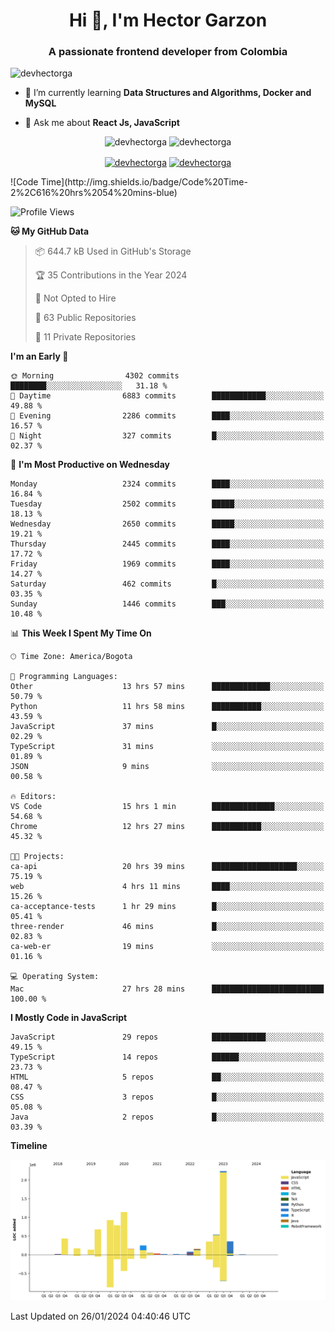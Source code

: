 <h1 align="center">Hi 👋, I'm Hector Garzon</h1>
<h3 align="center">A passionate frontend developer from Colombia</h3>

<p align="left"> <img src="https://komarev.com/ghpvc/?username=devhectorga" alt="devhectorga" /> </p>

- 🌱 I’m currently learning **Data Structures and Algorithms, Docker and MySQL**

- 💬 Ask me about **React Js, JavaScript**

<p align="center"> <img src="https://github-readme-stats.vercel.app/api?username=devhectorga&count_private=true&show_icons=true" alt="devhectorga" /> <img src="https://github-readme-stats.vercel.app/api/top-langs/?username=devhectorga&layout=compact" alt="devhectorga" /></p>

<p align="center">
<a href="https://twitter.com/devhectorga" target="blank"><img align="center" src="https://cdn.jsdelivr.net/npm/simple-icons@3.0.1/icons/twitter.svg" alt="devhectorga" height="20" width="20" /></a>
<a href="https://linkedin.com/in/devhectorga" target="blank"><img align="center" src="https://cdn.jsdelivr.net/npm/simple-icons@3.0.1/icons/linkedin.svg" alt="devhectorga" height="20" width="20" /></a>
</p>
<!--START_SECTION:waka-->
![Code Time](http://img.shields.io/badge/Code%20Time-2%2C616%20hrs%2054%20mins-blue)

![Profile Views](http://img.shields.io/badge/Profile%20Views-0-blue)

**🐱 My GitHub Data** 

> 📦 644.7 kB Used in GitHub's Storage 
 > 
> 🏆 35 Contributions in the Year 2024
 > 
> 🚫 Not Opted to Hire
 > 
> 📜 63 Public Repositories 
 > 
> 🔑 11 Private Repositories 
 > 
**I'm an Early 🐤** 

```text
🌞 Morning                4302 commits        ████████░░░░░░░░░░░░░░░░░   31.18 % 
🌆 Daytime                6883 commits        ████████████░░░░░░░░░░░░░   49.88 % 
🌃 Evening                2286 commits        ████░░░░░░░░░░░░░░░░░░░░░   16.57 % 
🌙 Night                  327 commits         █░░░░░░░░░░░░░░░░░░░░░░░░   02.37 % 
```
📅 **I'm Most Productive on Wednesday** 

```text
Monday                   2324 commits        ████░░░░░░░░░░░░░░░░░░░░░   16.84 % 
Tuesday                  2502 commits        █████░░░░░░░░░░░░░░░░░░░░   18.13 % 
Wednesday                2650 commits        █████░░░░░░░░░░░░░░░░░░░░   19.21 % 
Thursday                 2445 commits        ████░░░░░░░░░░░░░░░░░░░░░   17.72 % 
Friday                   1969 commits        ████░░░░░░░░░░░░░░░░░░░░░   14.27 % 
Saturday                 462 commits         █░░░░░░░░░░░░░░░░░░░░░░░░   03.35 % 
Sunday                   1446 commits        ███░░░░░░░░░░░░░░░░░░░░░░   10.48 % 
```


📊 **This Week I Spent My Time On** 

```text
🕑︎ Time Zone: America/Bogota

💬 Programming Languages: 
Other                    13 hrs 57 mins      █████████████░░░░░░░░░░░░   50.79 % 
Python                   11 hrs 58 mins      ███████████░░░░░░░░░░░░░░   43.59 % 
JavaScript               37 mins             █░░░░░░░░░░░░░░░░░░░░░░░░   02.29 % 
TypeScript               31 mins             ░░░░░░░░░░░░░░░░░░░░░░░░░   01.89 % 
JSON                     9 mins              ░░░░░░░░░░░░░░░░░░░░░░░░░   00.58 % 

🔥 Editors: 
VS Code                  15 hrs 1 min        ██████████████░░░░░░░░░░░   54.68 % 
Chrome                   12 hrs 27 mins      ███████████░░░░░░░░░░░░░░   45.32 % 

🐱‍💻 Projects: 
ca-api                   20 hrs 39 mins      ███████████████████░░░░░░   75.19 % 
web                      4 hrs 11 mins       ████░░░░░░░░░░░░░░░░░░░░░   15.26 % 
ca-acceptance-tests      1 hr 29 mins        █░░░░░░░░░░░░░░░░░░░░░░░░   05.41 % 
three-render             46 mins             █░░░░░░░░░░░░░░░░░░░░░░░░   02.83 % 
ca-web-er                19 mins             ░░░░░░░░░░░░░░░░░░░░░░░░░   01.16 % 

💻 Operating System: 
Mac                      27 hrs 28 mins      █████████████████████████   100.00 % 
```

**I Mostly Code in JavaScript** 

```text
JavaScript               29 repos            ████████████░░░░░░░░░░░░░   49.15 % 
TypeScript               14 repos            ██████░░░░░░░░░░░░░░░░░░░   23.73 % 
HTML                     5 repos             ██░░░░░░░░░░░░░░░░░░░░░░░   08.47 % 
CSS                      3 repos             █░░░░░░░░░░░░░░░░░░░░░░░░   05.08 % 
Java                     2 repos             █░░░░░░░░░░░░░░░░░░░░░░░░   03.39 % 
```



**Timeline**

![Lines of Code chart](https://raw.githubusercontent.com/devHectorGa/devHectorGa/master/assets/bar_graph.png)


 Last Updated on 26/01/2024 04:40:46 UTC
<!--END_SECTION:waka-->
